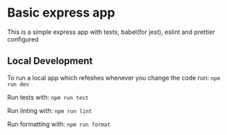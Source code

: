 # Basic express app

This is a simple express app with tests, babel(for jest), eslint and prettier configured

## Local Development

To run a local app which refeshes whenever you change the code run: `npm run dev`

Run tests with: `npm run test`

Run linting with: `npm run lint`

Run formatting with: `npm run format`
